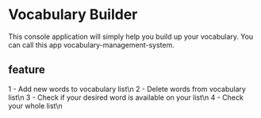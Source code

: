 # Vocabulary Builder

This console application will simply help you build up your vocabulary. 
You can call this app vocabulary-management-system.

## feature

1 - Add new words to vocabulary list\n
2 - Delete words from vocabulary list\n
3 - Check if your desired word is available on your list\n
4 - Check your whole list\n